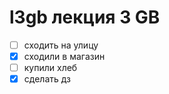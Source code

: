 # l3gb лекция 3 GB

* [ ] сходить на улицу
* [x] сходили в магазин
* [ ] купили хлеб
* [x] сделать дз
